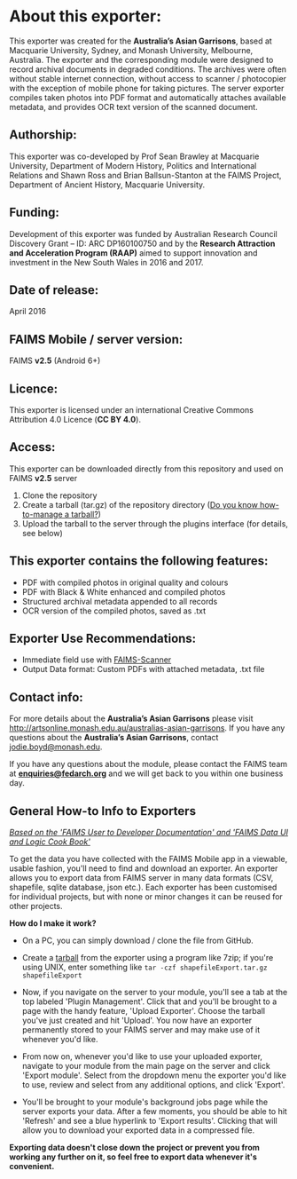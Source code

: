 # About this exporter:
This exporter was created for the **Australia’s Asian Garrisons**, based at Macquarie University, Sydney, and Monash University, Melbourne, Australia. The exporter and the corresponding module were designed to record archival documents in degraded conditions. The archives were often without stable internet connection, without access to scanner / photocopier with the exception of mobile phone for taking pictures. The server exporter compiles taken photos into PDF format and automatically attaches available metadata, and provides OCR text version of the scanned document.

## Authorship:
This exporter was co-developed by Prof Sean Brawley at Macquarie University, Department of Modern History, Politics and International Relations and Shawn Ross and Brian Ballsun-Stanton at the FAIMS Project, Department of Ancient History, Macquarie University.

## Funding:
Development of this exporter was funded by Australian Research Council Discovery Grant – ID: ARC DP160100750 and by the **Research Attraction and Acceleration Program (RAAP)** aimed to support innovation and investment in the New South Wales in 2016 and 2017.


## Date of release:
April 2016

## FAIMS Mobile / server version:
FAIMS **v2.5** (Android 6+)

## Licence:
This exporter is licensed under an international Creative Commons Attribution 4.0 Licence (**CC BY 4.0**).

## Access:
This exporter can be downloaded directly from this repository and used on FAIMS **v2.5** server 
1. Clone the repository
1. Create a tarball (tar.gz) of the repository directory ([Do you know how-to-manage a tarball?](https://faimsproject.atlassian.net/wiki/spaces/MobileUser/pages/54984712/How+to+manage+a+tarball+archive))
1. Upload the tarball to the server through the plugins interface (for details, see below)

## This exporter contains the following features:
* PDF with compiled photos in original quality and colours
* PDF with Black & White enhanced and compiled photos
* Structured archival metadata appended to all records
* OCR version of the compiled photos, saved as .txt

## Exporter Use Recommendations:
* Immediate field use with [FAIMS-Scanner](https://github.com/FAIMS/faims-scanner)
* Output Data format: Custom PDFs with attached metadata, .txt file

## Contact info:
For more details about the **Australia’s Asian Garrisons** please visit http://artsonline.monash.edu.au/australias-asian-garrisons. If you have any questions about the **Australia’s Asian Garrisons**, contact jodie.boyd@monash.edu.

If you have any questions about the module, please contact the FAIMS team at **enquiries@fedarch.org** and we will get back to you within one business day.

## General How-to Info to Exporters 
[*Based on the 'FAIMS User to Developer Documentation' and 'FAIMS Data UI and Logic Cook Book'*](https://www.fedarch.org/support/#3)

To get the data you have collected with the FAIMS Mobile app in a viewable, usable fashion, you'll need to find and download an exporter. An exporter allows you to export data from FAIMS server in many data formats (CSV, shapefile, sqlite database, json etc.). Each exporter has been customised for individual projects, but with none or minor changes it can be reused for other projects.

**How do I make it work?**
* On a PC, you can simply download / clone the file from GitHub. 

* Create a [tarball](https://faimsproject.atlassian.net/wiki/spaces/MobileUser/pages/54984712/How+to+manage+a+tarball+archive) from the exporter using a program like 7zip; if you're using UNIX, enter something like `tar -czf shapefileExport.tar.gz shapefileExport` 

* Now, if you navigate on the server to your module, you'll see a tab at the top labeled 'Plugin Management'. Click that and you'll be brought to a page with the handy feature, 'Upload Exporter'. Choose the tarball you've just created and hit 'Upload'. You now have an exporter permanently stored to your FAIMS server and may make use of it whenever you'd like.

* From now on, whenever you'd like to use your uploaded exporter, navigate to your module from the main page on the server and click 'Export module'. Select from the dropdown menu the exporter you'd like to use, review and select from any additional options, and click 'Export'.

* You'll be brought to your module's background jobs page while the server exports your data. After a few moments, you should be able to hit 'Refresh' and see a blue hyperlink to 'Export results'. Clicking that will allow you to download your exported data in a compressed file.

**Exporting data doesn't close down the project or prevent you from working any further on it, so feel free to export data whenever it's convenient.**


